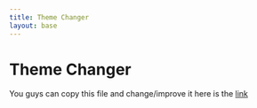 ```yaml
---
title: Theme Changer
layout: base
---
```

# Theme Changer
You guys can copy this file and change/improve it here is the [link](https://github.com/AniCricKet/tmv4/blob/master/_pages/theme-changer.md)

<body>
    <?php include('../_includes/theme-changer.php'); ?>
</body>
<!--
<html>
<head>
    <meta charset="UTF-8">
    <link rel="stylesheet" href="../assets/css/fastpages-styles.css">
    <link rel="stylesheet" href="../assets/css/dark-mode1.css" id="theme-link">
</head>
<body>
    <button id="theme-toggle">Toggle Theme</button>
    <script>
        const toggleButton = document.querySelector('#theme-toggle');
        const themeLink = document.querySelector('#theme-link');
        toggleButton.addEventListener('click', () => {
            if (themeLink.getAttribute('href') === '../assets/css/fastpages-styles.css') {
                themeLink.setAttribute('href', '../assets/css/dark-mode1.css');
            } else {
                themeLink.setAttribute('href', '../assets/css/fastpages-styles.css');
            }
        });
    </script>
</body>
</html>


<html>
<head>
    <meta charset="UTF-8">
    <link rel="stylesheet" href="../assets/css/fastpages-styles.css" id="default-theme-link">
    <link rel="stylesheet" href="../assets/css/dark-mode1.css" id="dark-theme-link" disabled>
    <link rel="stylesheet" href="../assets/css/other-style.css" id="mort-theme-link" disabled>
</head>
<body>
    <button id="default-theme-toggle">Default Theme</button>
    <button id="dark-theme-toggle">Dark Theme</button>
    <button id="mort-theme-toggle">Mort Theme</button>
    <script>
        const defaultToggleButton = document.querySelector('#default-theme-toggle');
        const darkToggleButton = document.querySelector('#dark-theme-toggle');
        const mortToggleButton = document.querySelector('#mort-theme-toggle');
        const defaultThemeLink = document.querySelector('#default-theme-link');
        const darkThemeLink = document.querySelector('#dark-theme-link');
        const mortThemeLink = document.querySelector('#mort-theme-link');
        defaultToggleButton.addEventListener('click', () => {
            defaultThemeLink.disabled = false;
            darkThemeLink.disabled = true;
            mortThemeLink.disabled = true;
        });
        darkToggleButton.addEventListener('click', () => {
            defaultThemeLink.disabled = true;
            darkThemeLink.disabled = false;
            mortThemeLink.disabled = true;
        });
        mortToggleButton.addEventListener('click', () => {
            defaultThemeLink.disabled = true;
            darkThemeLink.disabled = true;
            mortThemeLink.disabled = false;
        });
    </script>
</body>
</html>
-->